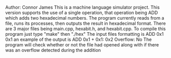 Author: Connor James
This is a machine language simulator project. This version supports the use of a single operation, that operation being ADD which adds two hexadecimal numbers. The program currently reads from a file, runs its processes, then outputs the result in hexadecimal format.
There are 3 major files being main.cpp, hexabit.h, and hexabit.cpp.
To compile this program just type "make" then "./hex" 
The input files formatting is ADD 0x1 0x1 
an example of the output is ADD        0x1 + 0x1: 0x2     Overflow: No
The program will check whether or not the file had opened along with if there was an overflow detected during the addition

